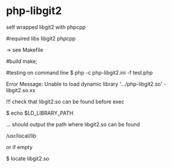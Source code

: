 # php-libgit2
self wrapped libgit2 with phpcpp

#required libs
libgit2
phpcpp

-> see Makefile


#build
make;

#testing on command line
$ php -c php-libgit2.ini -f test.php

Error Message: Unable to load dynamic library '.../php-libgit2.so' - libgit2.so.xx

!!! check that libgit2.so can be found before exec

$ echo $LD_LIBRARY_PATH

... should output the path where libgit2.so can be found

/usr/local/lib

or if empty

$ locate libgit2.so
